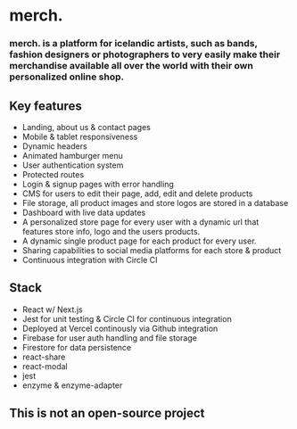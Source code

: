 # merch.

### merch. is a platform for icelandic artists, such as bands, fashion designers or photographers to very easily make their merchandise available all over the world with their own personalized online shop.

## Key features

- Landing, about us & contact pages
- Mobile & tablet responsiveness
- Dynamic headers
- Animated hamburger menu
- User authentication system
- Protected routes
- Login & signup pages with error handling
- CMS for users to edit their page, add, edit and delete products
- File storage, all product images and store logos are stored in a database
- Dashboard with live data updates
- A personalized store page for every user with a dynamic url that features store info, logo and the users products.
- A dynamic single product page for each product for every user.
- Sharing capabilities to social media platforms for each store & product
- Continuous integration with Circle CI

## Stack

- React w/ Next.js
- Jest for unit testing & Circle CI for continuous integration
- Deployed at Vercel continously via Github integration
- Firebase for user auth handling and file storage
- Firestore for data persistence
- react-share
- react-modal
- jest
- enzyme & enzyme-adapter

## This is not an open-source project
